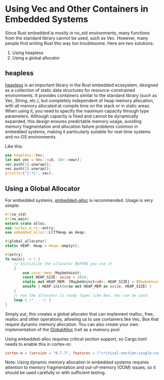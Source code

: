 # Using Vec and Other Containers in Embedded Systems

Since Rust embedded is mostly in no_std environments, many functions from the standard library cannot be used, such as Vec. However, many people find writing Rust this way too troublesome. Here are two solutions:

1. Using heapless
2. Using a global allocator

## heapless

[heapless](https://github.com/rust-embedded/heapless) is an important library in the Rust embedded ecosystem, designed as a collection of static data structures for resource-constrained environments. It provides containers similar to the standard library (such as Vec, String, etc.), but completely independent of heap memory allocation, with all memory allocated at compile time on the stack or in static areas. When using it, you need to specify the maximum capacity through type parameters. Although capacity is fixed and cannot be dynamically expanded, this design ensures predictable memory usage, avoiding memory fragmentation and allocation failure problems common in embedded systems, making it particularly suitable for real-time systems and no-OS environments.

Like this:

```rust
use heapless::Vec;
let mut vec = Vec::<u8, 10>::new();
vec.push(1).unwrap();
vec.push(2).unwrap();
println!("{:?}", vec);
```

## Using a Global Allocator

For embedded systems, [embedded-alloc](https://github.com/rust-embedded/embedded-alloc) is recommended.
Usage is very simple:

```rust
#![no_std]
#![no_main]
extern crate alloc;
use cortex_m_rt::entry;
use embedded_alloc::LlffHeap as Heap;

#[global_allocator]
static HEAP: Heap = Heap::empty();

#[entry]
fn main() -> ! {
    // Initialize the allocator BEFORE you use it
    {
        use core::mem::MaybeUninit;
        const HEAP_SIZE: usize = 1024;
        static mut HEAP_MEM: [MaybeUninit<u8>; HEAP_SIZE] = [MaybeUninit::uninit(); HEAP_SIZE];
        unsafe { HEAP.init(&raw mut HEAP_MEM as usize, HEAP_SIZE) }
    }
    // now the allocator is ready types like Box, Vec can be used.
    loop { /* .. */ }
}
```

Simply put, this creates a global allocator that can implement malloc, free, realloc and other operations, allowing us to use containers like Vec, Box that require dynamic memory allocation. You can also create your own implementation of the [GlobalAlloc](https://doc.rust-lang.org/std/alloc/trait.GlobalAlloc.html) trait as a memory pool.

Using embedded-alloc requires critical section support, so Cargo.toml needs to enable this in cortex-m:

```toml
cortex-m = {version = "0.7.7", features = ["critical-section-single-core"]}
```

Note: Using dynamic memory allocation in embedded systems requires attention to memory fragmentation and out-of-memory (OOM) issues, so it should be used carefully or with sufficient testing.